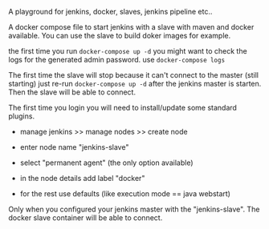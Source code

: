 A playground for jenkins, docker, slaves, jenkins pipeline etc..

A docker compose file to start jenkins with a slave with maven and docker available. You 
can use the slave to build doker images for example.

the first time you run `docker-compose up -d` you might want to check the logs for the
generated admin password. use `docker-compose logs`

The first time the slave will stop because it can't connect to the master (still starting)
just re-run `docker-compose up -d` after the jenkins master is starten. Then the slave will
be able to connect.

The first time you login you will need to install/update some standard plugins.

* manage jenkins >> manage nodes >> create node

* enter node name "jenkins-slave"

* select "permanent agent" (the only option available)

* in the node details add label "docker"

* for the rest use defaults (like execution mode == java webstart)

Only when you configured your jenkins master with the "jenkins-slave". The docker slave container will be able to connect.
